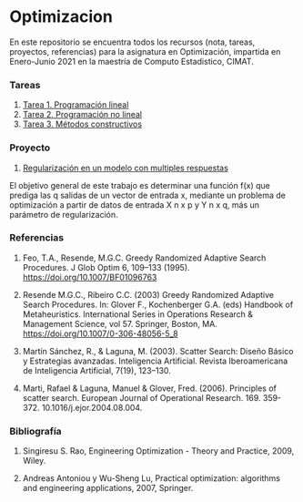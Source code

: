 # Optimizacion

En este repositorio se encuentra todos los recursos (nota, tareas, proyectos, referencias) para la asignatura en Optimización, impartida en Enero-Junio 2021 en la maestría de Computo Estadistico, CIMAT.

### Tareas
1. [Tarea 1. Programación lineal](Tareas/Tarea_1)
2. [Tarea 2. Programación no lineal](Tareas/Tarea_2)
3. [Tarea 3. Métodos constructivos](Tareas/Tarea_3)

### Proyecto
1. [Regularización en un modelo con multiples respuestas](Tareas/Proyecto_final.)

El objetivo general de este trabajo es determinar una función f(x) que prediga las q salidas de un vector de entrada x, mediante un problema de optimización a partir de datos de entrada X n x p y Y n x q, más un parámetro de regularización.

### Referencias

1. Feo, T.A., Resende, M.G.C. Greedy Randomized Adaptive Search Procedures. J Glob Optim 6, 109–133 (1995). https://doi.org/10.1007/BF01096763

2. Resende M.G.C., Ribeiro C.C. (2003) Greedy Randomized Adaptive Search Procedures. In: Glover F., Kochenberger G.A. (eds) Handbook of Metaheuristics. International Series in Operations Research & Management Science, vol 57. Springer, Boston, MA. https://doi.org/10.1007/0-306-48056-5_8


3. Martín Sánchez, R., & Laguna, M. (2003). Scatter Search: Diseño Básico y Estrategias avanzadas. Inteligencia Artificial. Revista Iberoamericana de Inteligencia Artificial, 7(19), 123–130.

4. Marti, Rafael & Laguna, Manuel & Glover, Fred. (2006). Principles of scatter search. European Journal of Operational Research. 169. 359-372. 10.1016/j.ejor.2004.08.004. 

### Bibliografía
1. Singiresu S. Rao, Engineering Optimization - Theory and Practice, 2009, Wiley.

2. Andreas Antoniou y Wu-Sheng Lu, Practical optimization: algorithms and engineering applications, 2007, Springer.